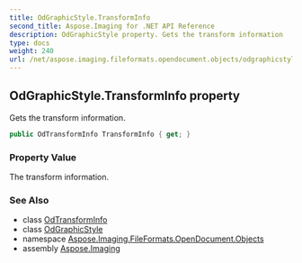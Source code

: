 ```yaml
---
title: OdGraphicStyle.TransformInfo
second_title: Aspose.Imaging for .NET API Reference
description: OdGraphicStyle property. Gets the transform information
type: docs
weight: 240
url: /net/aspose.imaging.fileformats.opendocument.objects/odgraphicstyle/transforminfo/
---
```

## OdGraphicStyle.TransformInfo property

Gets the transform information.

```csharp
public OdTransformInfo TransformInfo { get; }
```

### Property Value

The transform information.

### See Also

* class [OdTransformInfo](../../odtransforminfo/)
* class [OdGraphicStyle](../)
* namespace [Aspose.Imaging.FileFormats.OpenDocument.Objects](../../odgraphicstyle/)
* assembly [Aspose.Imaging](../../../)



